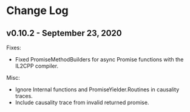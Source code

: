 # Change Log

## v0.10.2 - September 23, 2020

Fixes:

- Fixed PromiseMethodBuilders for async Promise functions with the IL2CPP compiler.

Misc:

- Ignore Internal functions and PromiseYielder.Routines in causality traces.
- Include causality trace from invalid returned promise.